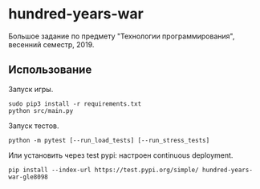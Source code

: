 # hundred-years-war
Большое задание по предмету "Технологии программирования", весенний семестр, 2019.

Использование
-------------
Запуск игры.
```
sudo pip3 install -r requirements.txt
python src/main.py
```
Запуск тестов.
```
python -m pytest [--run_load_tests] [--run_stress_tests]
```
Или установить через test pypi: настроен continuous deployment.
```
pip install --index-url https://test.pypi.org/simple/ hundred-years-war-gle8098
```
